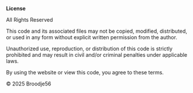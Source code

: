 **License**

All Rights Reserved

This code and its associated files may not be copied, modified, distributed, or used in any form without explicit written permission from the author.

Unauthorized use, reproduction, or distribution of this code is strictly prohibited and may result in civil and/or criminal penalties under applicable laws.

By using the website or view this code, you agree to these terms.

© 2025 Broodje56
